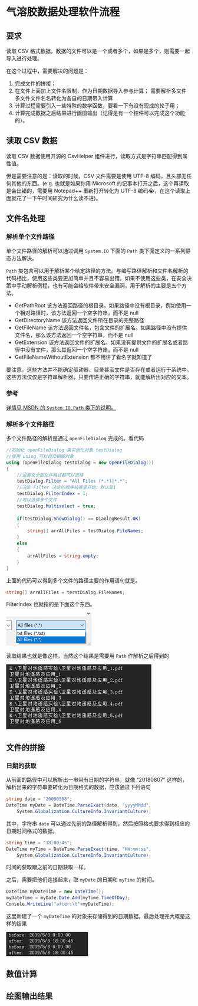 # 气溶胶数据处理软件流程

## 要求

读取 CSV 格式数据，数据的文件可以是一个或者多个，如果是多个，则需要一起导入进行处理。

在这个过程中，需要解决的问题是：

1. 完成文件的拼接；
2. 在文件上面加上文件名限制，作为日期数据导入参与计算；
   需要解析多文件
   多文件文件名名转化为各自的日期带入计算
3. 计算过程需要引入一些特殊的数学函数，要看一下有没有现成的轮子用；
4. 计算完成数据之后结果进行画图输出（记得是有一个控件可以完成这个功能的）。

## 读取 CSV 数据

读取 CSV 数据使用开源的 CsvHelper 组件进行，读取方式是字符串匹配得到属性值。

但是需要注意的是：读取的时候，CSV 文件需要是使用 UTF-8 编码，且头部无任何其他的东西。(e.g. 也就是如果你用 Microsoft 的记事本打开之后，这个再读取是会出错的，需要用 Notepad++ 重新打开转化为 UTF-8 编码😭，在这个读取上面就花了一下午时间研究为什么读不进)。

## 文件名处理

### 解析单个文件路径

单个文件路径的解析可以通过调用 `System.IO` 下面的 `Path` 类下面定义的一系列静态方法解决。

`Path` 类包含可以用于解析某个给定路径的方法。与编写路径解析和文件名解析的代码相比，使用这些类要更加简单并且不容易出错。如果不使用这些类，在安全决策中手动解析例程，也有可能会给软件带来安全漏洞，用于解析的主要是五个方法。

- GetPathRoot
  该方法返回路径的根目录。如果路径中没有根目录，例如使用一个相对路径时，该方法返回一个空字符串，而不是 null
- GetDirectoryName
  该方法返回文件所在目录的完整路径
- GetFileName
  该方法返回文件名，包含文件的扩展名。如果路径中没有提供文件名，那么该方法返回一个空字符串，而不是 null
- GetExtension
  该方法返回文件的扩展名。如果没有提供文件的扩展名或者路径中没有文件，那么其返回一个空字符串，而不是 null
- GetFileNameWithoutExtension
  都不用讲了看名字就知道了

要注意，这些方法并不能确定驱动器、目录甚至文件是否存在或者运行于系统中。这些方法仅仅是字符串解析器，只要传递正确的字符串，就能解析出对应的文本。

### 参考

[详情见 MSDN 的 `System.IO.Path` 类下的说明。](https://docs.microsoft.com/zh-cn/dotnet/api/system.io.path?view=netframework-4.7.2)

### 解析多个文件路径

多个文件路径的解析是通过 `openFileDialog` 完成的。看代码

```csharp
//初始化 openFileDialog 类实例化对象 testDialog 
//使用 using 可以自动销毁对象
using (openFileDialog testDialog = new openFileDialog())
{
    //设置文全部文件格式都可以选择
    testDialog.Filter = "All Files (*.*)|*.*";
    //决定 Filter 决定的顺序从哪里开始，默认是1
    testDialog.FilterIndex = 1;
    //可以选择多个文件
    testDialog.Multiselect = true;

    if(testDialog.ShowDialog() == DiaologResult.OK)
    {
        string[] arrAllFiles = testDialog.FileNames;
    }
    else
    {
        arrAllFiles = string.empty;
    }
}
```

上面的代码可以得到多个文件的路径主要的作用语句就是。

```csharp
string[] arrAllFiles = terstDialog,FileNames;
```

FilterIndex  也就指的是下面这个东西。

![](./img/读取多文件的FilterIndex解释.png)

读取结果也就是像这样，当然这个结果是需要用 `Path` 作解析之后得到的

![](./img/读取多文件结果.png)

## 文件的拼接

### 日期的获取

从前面的路径中可以解析出一串带有日期的字符串，就像 “20180807” 这样的，解析出来的字符串要转化为日期格式的数据，应该通过下列语句

```csharp
string date = "20090508";
DateTime myDate = DateTime.ParseExact(date, "yyyyMMdd",
	System.Globalization.CultureInfo.InvariantCulture);
```

其中，字符串 `date` 可以通过先前的路径解析得到，然后按照格式要求得到相应的日期时间格式的数据。

```csharp
string time = "18:00:45";
DateTime myTime = DateTime.ParseExact(time, "HH:mm:ss",
	System.Globalization.CultureInfo.InvariantCulture);
```

时间的获取跟之前的日期获取一样。

之后，需要把他们连接起来，取 `myDate` 的日期和 `myTime` 的时间。

```csharp
DateTime myDateTime = new DateTime();
myDateTime = myDate.Date.Add(myTime.TimeOfDay);
Console.WriteLine("after:\t"+myDateTime);
```

这里新建了一个 `myDateTime` 的对象来存储得到的日期数据。最后处理完大概是这样的结果

![](./img/日期数据处理结果.png)

## 数值计算

## 绘图输出结果